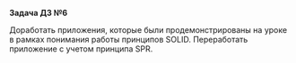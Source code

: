**Задача ДЗ №6**

Доработать приложения, которые были продемонстрированы на уроке в рамках понимания работы принципов SOLID.
Переработать приложение с учетом принципа SPR.